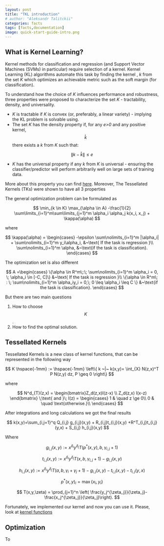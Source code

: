 ```yaml
---
layout: post
title: "TKL introduction"
# author: "Aleksandr Talitckii"
categories: facts
tags: [facts,documentation]
image: quick-start-guide-intro.png
---
```


## What is Kernel Learning?

Kernel methods for classification and regression (and Support Vector Machines (SVMs) in particular) require selection of a kernel. Kernel Learning (KL) algorithms automate this task by finding the kernel , *k* from the set *K* which optimizes an achievable metric such as the soft margin (for classification).

To understand how the choice of *K* influences performance and robustness, three properties were proposed to characterize the set *K* - tractability, density, and universality. 
* *K* is tractable if *K* is convex (or, preferably, a linear variety) - implying the KL problem is solvable using.
* The set *K* has the density property if, for any *e>0* and any positive kernel, 
$$\hat k$$ 
there exists a *k* from *K* such that:

$$
\|k - \hat k\| \le e
$$

* *K* has the universal property if any *k* from *K* is universal - ensuring the classifier/predictor will perform arbitrarily well on large sets of training data.

More about this property you can find [here](https://arxiv.org/pdf/2106.08443.pdf). Moreover, The Tessellated Kernels (TKs) were shown to have all 3 properties

The general optimization problem can be formulated as 

$$
\min_{k \in  K} \max_{\alpha \in A} -\frac{1}{2} \sum\limits_{i=1}^m\sum\limits_{j=1}^m \alpha_i \alpha_j k(x_i, x_j) + \kappa(\alpha)
$$

where 

$$
\kappa(\alpha) = \begin{cases}
-\epsilon \sum\nolimits_{i=1}^m |\alpha_i| + \sum\nolimits_{i=1}^m y_i\alpha_i, &~\text{ If the task is regression }\\
\sum\nolimits_{i=1}^m \alpha, &~\text{if the task is classification}.
\end{cases}
$$

The optimization set is also different

$$
A =\begin{cases}
\{\alpha \in R^m\;:\; \sum\nolimits_{i=1}^m \alpha_i = 0, \; \alpha_i \in [-C, C]\}
&~\text{ If the task is regression }\\
\{\alpha \in R^m\; : \; \sum\nolimits_{i=1}^m \alpha_iy_i = 0,\; 0 \leq \alpha_i \leq C \} &~\text{if the task is classification}.
\end{cases}
$$

But there are two main questions
1. How to choose $$K$$.
2. How to find the optimal solution.

## Tessellated Kernels

Tessellated Kernels is a new class of kernel functions, that can be represented in the following way

$$
K \hspace{-1mm} := \hspace{-1mm} \left\{ k ~|~ k(x,y)=  \int_{X}  N(z,x)^T P N(z,y) dz, P \geq 0 \right\}  
$$

where 

$$
N^d_{T}(z,x) = \begin{bmatrix}Z_d(z,x)I(z-x) \\ Z_d(z,x) I(x-z) \end{bmatrix} \;\text{ and }\;   I(z) = \begin{cases}
    1       & \quad z \ge 0\\
    0  & \quad \text{otherwise.}\\
\end{cases}
$$

After integrations and long calculations we got the final results

$$
k(x,y)=\sum_{i,j=1}^q Q_{i,j} g_{i,j}(x,y) + R_{i,j}t_{i,j}(x,y)  +R^T_{i,j}t_{i,j}(y,x)  + S_{i,j}  h_{i,j}(x,y)
$$

Where

$$
g_{i,j}(x,y) := x^{\delta_i}y^{\delta_j} T(p^*(x,y),b,\gamma_{i,j} + {1} )
$$

$$
t_{i,j}(x,y) := x^{\delta_{i}}y^{\delta_{j}} T(x,b,\gamma_{i,j} + {1}  ) - g_{i,j}(x,y)
$$

$$
h_{i,j}(x,y) := x^{\delta_{i}}y^{\delta_{j}} T(a,b,\gamma_i + \gamma_j + {1}  ) - g_{i,j}(x,y)-t_{i,j}(x,y) - t_{i,j}(y,x)
$$

$$
p^*(x,y)_i = \max \{x_i,y_i \}
$$

$$
T(x,y,\zeta) = \prod_{j=1}^n \left( \frac{y_j^{\zeta_j}}{\zeta_j}-\frac{x_j^{\zeta_j}}{\zeta_j}\right).
$$

Fortunately, we implemented our kernel and now you can use it. Please, look at [kernel functions](https://talitsky.github.io/v1/kernel-functions)

## Optimization

To


